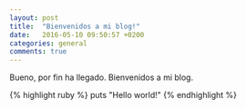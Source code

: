 ```yaml
---
layout: post
title:  "Bienvenidos a mi blog!"
date:   2016-05-10 09:50:57 +0200
categories: general
comments: true
---
```


Bueno, por fin ha llegado. Bienvenidos a mi blog.

{% highlight ruby %}
puts "Hello world!"
{% endhighlight %}



